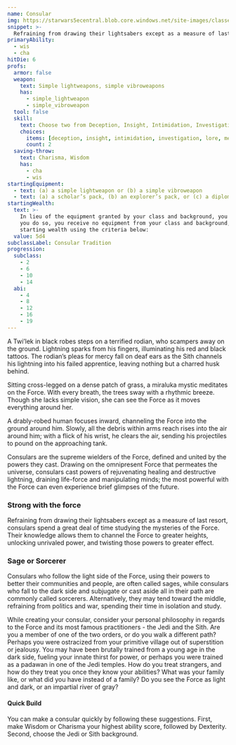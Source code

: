 ```yaml
---
name: Consular
img: https://starwars5ecentral.blob.core.windows.net/site-images/classes/consular_01.png
snippet: >-
  Refraining from drawing their lightsabers except as a measure of last resort, consulars spend a great deal of time studying the mysteries of the Force
primaryAbility:
  - wis
  - cha
hitDie: 6
profs:
  armor: false
  weapon:
    text: Simple lightweapons, simple vibroweapons
    has:
      - simple_lightweapon
      - simple_vibroweapon
  tool: false
  skill:
    text: Choose two from Deception, Insight, Intimidation, Investigation, Lore, Medicine, and Persuasion
    choices:
      items: [deception, insight, intimidation, investigation, lore, medicine, persuasion]
      count: 2
  saving-throw:
    text: Charisma, Wisdom
    has:
      - cha
      - wis
startingEquipment:
  - text: (a) a simple lightweapon or (b) a simple vibroweapon
  - text: (a) a scholar’s pack, (b) an explorer’s pack, or (c) a diplomat’s pack
startingWealth:
  text: >-
    In lieu of the equipment granted by your class and background, you can elect to purchase your starting gear. If
    you do so, you receive no equipment from your class and background, and instead roll for your
    starting wealth using the criteria below:
  value: 5d4
subclassLabel: Consular Tradition
progression:
  subclass:
    - 2
    - 6
    - 10
    - 14
  abi:
    - 4
    - 8
    - 12
    - 16
    - 19
---
```

A Twi’lek in black robes steps on a terrified rodian, who scampers away on the ground. Lightning sparks from his
fingers, illuminating his red and black tattoos. The rodian’s pleas for mercy fall on deaf ears as the Sith channels
 his lightning into his failed apprentice, leaving nothing but a charred husk behind.

Sitting cross-legged on a dense patch of grass, a miraluka mystic meditates on the Force. With every breath, the trees
sway with a rhythmic breeze. Though she lacks simple vision, she can see the Force as it moves everything around her.

A drably-robed human focuses inward, channeling the Force into the ground around him. Slowly, all the debris within
arms reach rises into the air around him; with a flick of his wrist, he clears the air, sending his projectiles to
pound on the approaching tank.

Consulars are the supreme wielders of the Force, defined and united by the powers they cast. Drawing on the omnipresent
Force that permeates the universe, consulars cast powers of rejuvenating healing and destructive lightning, draining
life-force and manipulating minds; the most powerful with the Force can even experience brief glimpses of the future.

### Strong with the force
Refraining from drawing their lightsabers except as a measure of last resort, consulars spend a great deal of time
studying the mysteries of the Force. Their knowledge allows them to channel the Force to greater heights, unlocking
unrivaled power, and twisting those powers to greater effect.

### Sage or Sorcerer
Consulars who follow the light side of the Force, using their powers to better their communities and people, are often
called sages, while consulars who fall to the dark side and subjugate or cast aside all in their path are commonly
called sorcerers. Alternatively, they may tend toward the middle, refraining from politics and war, spending their
time in isolation and study.

While creating your consular, consider your personal philosophy in regards to the Force and its most famous
practitioners - the Jedi and the Sith. Are you a member of one of the two orders, or do you walk a different path?
Perhaps you were ostracized from your primitive village out of superstition or jealousy. You may have been brutally
trained from a young age in the dark side, fueling your innate thirst for power, or perhaps you were trained as a
padawan in one of the Jedi temples. How do you treat strangers, and how do they treat you once they know your abilities?
What was your family like, or what did you have instead of a family? Do you see the Force as light and dark, or an
impartial river of gray?

#### Quick Build
You can make a consular quickly by following these suggestions. First, make Wisdom or Charisma your highest
ability score, followed by Dexterity. Second, choose the Jedi or Sith background.
